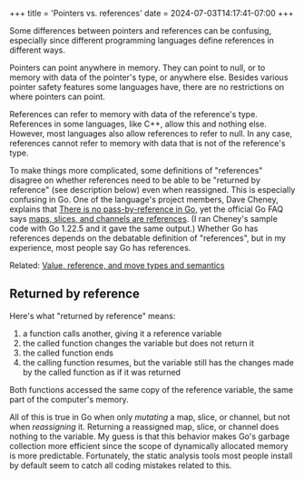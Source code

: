 +++
title = 'Pointers vs. references'
date = 2024-07-03T14:17:41-07:00
+++

Some differences between pointers and references can be confusing, especially since different programming languages define references in different ways.

Pointers can point anywhere in memory. They can point to null, or to memory with data of the pointer's type, or anywhere else. Besides various pointer safety features some languages have, there are no restrictions on where pointers can point.

References can refer to memory with data of the reference's type. References in some languages, like C++, allow this and nothing else. However, most languages also allow references to refer to null. In any case, references cannot refer to memory with data that is not of the reference's type.

To make things more complicated, some definitions of "references" disagree on whether references need to be able to be "returned by reference" (see description below) even when reassigned. This is especially confusing in Go. One of the language's project members, Dave Cheney, explains that [There is no pass-by-reference in Go](https://dave.cheney.net/2017/04/29/there-is-no-pass-by-reference-in-go), yet the official Go FAQ says [maps, slices, and channels are references](https://go.dev/doc/faq#references). (I ran Cheney's sample code with Go 1.22.5 and it gave the same output.) Whether Go has references depends on the debatable definition of "references", but in my experience, most people say Go has references.

Related: [Value, reference, and move types and semantics](/value-reference-and-move-types-and-semantics)

## Returned by reference

Here's what "returned by reference" means:

1. a function calls another, giving it a reference variable
2. the called function changes the variable but does not return it
3. the called function ends
4. the calling function resumes, but the variable still has the changes made by the called function as if it was returned

Both functions accessed the same copy of the reference variable, the same part of the computer's memory.

All of this is true in Go when only *mutating* a map, slice, or channel, but not when *reassigning* it. Returning a reassigned map, slice, or channel does nothing to the variable. My guess is that this behavior makes Go's garbage collection more efficient since the scope of dynamically allocated memory is more predictable. Fortunately, the static analysis tools most people install by default seem to catch all coding mistakes related to this.
